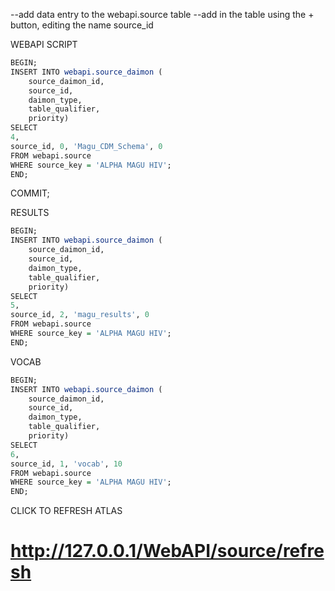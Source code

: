 --add data entry to the webapi.source table
--add in the table using the + button, editing the name source_id

WEBAPI SCRIPT 
````R
BEGIN;
INSERT INTO webapi.source_daimon (
	source_daimon_id, 
	source_id, 
	daimon_type, 
	table_qualifier, 
	priority) 
SELECT 
4, 
source_id, 0, 'Magu_CDM_Schema', 0
FROM webapi.source
WHERE source_key = 'ALPHA MAGU HIV';
END;
````
COMMIT;

RESULTS
````R
BEGIN;
INSERT INTO webapi.source_daimon (
	source_daimon_id, 
	source_id, 
	daimon_type, 
	table_qualifier, 
	priority) 
SELECT 
5, 
source_id, 2, 'magu_results', 0
FROM webapi.source
WHERE source_key = 'ALPHA MAGU HIV';
END;
````
VOCAB
````R
BEGIN;
INSERT INTO webapi.source_daimon (
	source_daimon_id, 
	source_id, 
	daimon_type, 
	table_qualifier, 
	priority) 
SELECT 
6, 
source_id, 1, 'vocab', 10
FROM webapi.source
WHERE source_key = 'ALPHA MAGU HIV';
END;
````
CLICK TO REFRESH ATLAS
# http://127.0.0.1/WebAPI/source/refresh
